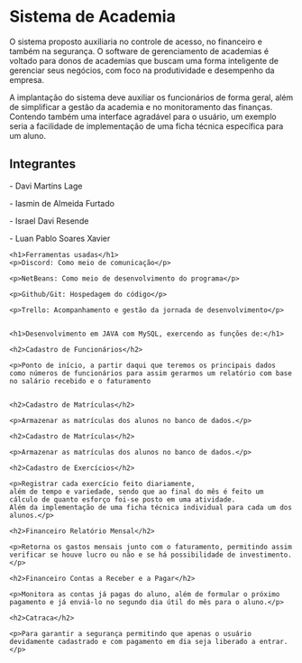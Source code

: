 <h1>Sistema de Academia</h1>
<p>O sistema proposto auxiliaria no controle de acesso, no financeiro e também na segurança. 
    O software de gerenciamento de academias é voltado para donos de academias que buscam uma 
    forma inteligente de gerenciar seus negócios, com foco na produtividade e desempenho da empresa.</p>
<p>A implantação do sistema deve auxiliar os funcionários de forma geral, além de simplificar a 
    gestão da academia e no monitoramento das finanças. Contendo também uma interface agradável para 
    o usuário, um exemplo seria a facilidade de implementação de uma ficha técnica específica para um aluno.</p>

<h2>Integrantes</h2>
<p>- Davi Martins Lage</p>
<p>- Iasmin de Almeida Furtado</p>
<p>- Israel Davi Resende</p>
<p>- Luan Pablo Soares Xavier</p>

    <h1>Ferramentas usadas</h1>
    <p>Discord: Como meio de comunicação</p>

    <p>NetBeans: Como meio de desenvolvimento do programa</p>

    <p>Github/Git: Hospedagem do código</p>

    <p>Trello: Acompanhamento e gestão da jornada de desenvolvimento</p>
    

    <h1>Desenvolvimento em JAVA com MySQL, exercendo as funções de:</h1>

    <h2>Cadastro de Funcionários</h2>

    <p>Ponto de início, a partir daqui que teremos os principais dados como números de funcionários para assim gerarmos um relatório com base no salário recebido e o faturamento
    
    
    <h2>Cadastro de Matrículas</h2>
    
    <p>Armazenar as matrículas dos alunos no banco de dados.</p>

    <h2>Cadastro de Matrículas</h2>

    <p>Armazenar as matrículas dos alunos no banco de dados.</p>

    <h2>Cadastro de Exercícios</h2>

    <p>Registrar cada exercício feito diariamente, 
    além de tempo e variedade, sendo que ao final do mês é feito um cálculo de quanto esforço foi-se posto em uma atividade. 
    Além da implementação de uma ficha técnica individual para cada um dos alunos.</p>

    <h2>Financeiro Relatório Mensal</h2>

    <p>Retorna os gastos mensais junto com o faturamento, permitindo assim verificar se houve lucro ou não e se há possibilidade de investimento.</p>

    <h2>Financeiro Contas a Receber e a Pagar</h2>

    <p>Monitora as contas já pagas do aluno, além de formular o próximo pagamento e já enviá-lo no segundo dia útil do mês para o aluno.</p>

    <h2>Catraca</h2>

    <p>Para garantir a segurança permitindo que apenas o usuário devidamente cadastrado e com pagamento em dia seja liberado a entrar.</p>

</body>
</html>
